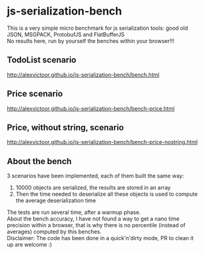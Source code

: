 # js-serialization-bench
This is a very simple micro benchmark for js serialization tools: good old JSON, MSGPACK, ProtobufJS and FlatBufferJS  
No results here, run by yourself the benches within your browser!!!

## TodoList scenario
http://alexvictoor.github.io/js-serialization-bench/bench.html

## Price scenario
http://alexvictoor.github.io/js-serialization-bench/bench-price.html

## Price, without string, scenario
http://alexvictoor.github.io/js-serialization-bench/bench-price-nostring.html

## About the bench
3 scenarios have been implemented, each of them built the same way:

1. 10000 objects are serialized, the results are stored in an array
2. Then the time needed to deserialize all these objects is used to compute the average deserialization time    

The tests are run several time, after a warmup phase.  
About the bench accuracy, I have not found a way to get a nano time precision within a browser, that is why there is no percentile (instead of averages) computed by this benches.  
Disclaimer: The code has been done in a quick'n'dirty mode, PR to clean it up are welcome :)  


